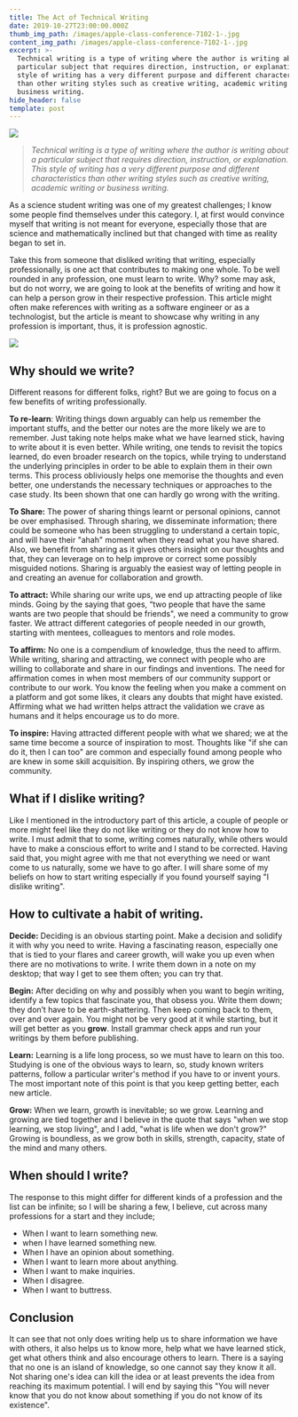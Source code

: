 ```yaml
---
title: The Act of Technical Writing
date: 2019-10-27T23:00:00.000Z
thumb_img_path: /images/apple-class-conference-7102-1-.jpg
content_img_path: /images/apple-class-conference-7102-1-.jpg
excerpt: >-
  Technical writing is a type of writing where the author is writing about a
  particular subject that requires direction, instruction, or explanation. This
  style of writing has a very different purpose and different characteristics
  than other writing styles such as creative writing, academic writing or
  business writing.
hide_header: false
template: post
---
```

![](/images/apple-class-conference-7102-1-.jpg)

> _Technical writing is a type of writing where the author is writing about a particular subject that requires direction, instruction, or explanation. This style of writing has a very different purpose and different characteristics than other writing styles such as creative writing, academic writing or business writing._

As a science student writing was one of my greatest challenges;  I know some people find themselves under this category. I, at first would convince myself that writing is not meant for everyone, especially those that are science and mathematically inclined but that changed with time as reality began to set in.

Take this from someone that disliked writing that writing, especially professionally, is one act that contributes to making one whole. To be well rounded in any profession, one must learn to write. Why? some may ask, but do not worry, we are going to look at the benefits of writing and how it can help a person grow in their respective profession. This article might often make references with writing as a software engineer or as a technologist, but the article is meant to showcase why writing in any profession is important, thus, it is profession agnostic.

![](/images/ask-blackboard-356079-1-.jpg)

## **Why should we write?**

Different reasons for different folks, right? But we are going to focus on a few benefits of writing professionally. 

**To re-learn**: Writing things down arguably can help us remember the important stuffs, and the better our notes are the more likely we are to remember. Just taking note helps make what we have learned stick, having to write about it is even better. While writing, one tends to revisit the topics learned, do even broader research on the topics, while trying to understand the underlying principles in order to be able to explain them in their own terms. This process obliviously helps one memorise the thoughts and even better, one understands the necessary techniques or approaches to the case study. Its been shown that one can hardly go wrong with the writing.

**To Share:**  The power of sharing things learnt or personal opinions, cannot be over emphasised. Through sharing, we disseminate information;  there could be someone who has been struggling to understand a certain topic, and will have their "ahah" moment when they read what you have shared. Also, we benefit from sharing as it gives others insight on our thoughts and that, they can leverage on to help improve or correct some possibly misguided notions. Sharing is arguably the easiest way of letting people in and creating an avenue for collaboration and growth.

**To attract:** While sharing our write ups, we end up attracting people of like minds. Going by the saying that goes, “two people that have the same wants are two people that should be friends", we need a community to grow faster. We attract different categories of people needed in our growth, starting with mentees, colleagues to mentors and role modes.

**To affirm:** No one is a compendium of knowledge, thus the need to affirm. While writing, sharing and attracting, we connect with people who are willing to collaborate and share in our findings and inventions. The need for affirmation comes in when most members of our community support or contribute to our work. You know the feeling when you make a comment on a platform and got some likes, it clears any doubts that might have existed. Affirming what we had written helps attract the validation we crave as humans and it helps encourage us to do more.

**To inspire:** Having attracted different people with what we shared; we at the same time become a source of inspiration to most. Thoughts like "if she can do it, then I can too" are common and especially found among people  who are knew in some skill acquisition. By inspiring others, we grow the community.

## What if I dislike writing?

Like I mentioned in the introductory part of this article, a couple of people or more might feel like they do not like writing or they do not know how to write. I must admit that to some, writing comes naturally, while others would have to make a conscious effort to write and I stand to be corrected. Having said that, you might agree with me that not everything we need or want come to us naturally, some we have to go after. I will share some of my beliefs on how to start writing especially if you found yourself saying "I dislike writing".

## **How to cultivate a habit of writing.**

**Decide:** Deciding is an obvious starting point. Make a decision and solidify it with why you need to write. Having a fascinating reason, especially one that is tied to your flares and career growth, will wake you up even when there are no motivations to write. I write them down in a note on my desktop; that way I get to see them often; you can try that.

**Begin:** After deciding on why and possibly when you want to begin writing, identify a few topics that fascinate you, that obsess you. Write them down; they don’t have to be earth-shattering. Then keep coming back to them, over and over again. You might not be very good at it while starting, but it will get better as you **grow**. Install grammar check apps and run your writings by them before publishing.

**Learn:** Learning is a life long process, so we must have to learn on this too. Studying is one of the obvious ways to learn, so, study known writers patterns, follow a particular writer's method if you have to or invent yours. The most important note of this point is that you keep getting better, each new article.

**Grow:** When we learn, growth is inevitable; so we grow. Learning and growing are tied together and I believe in the quote that says "when we stop learning, we stop living", and I add, "what is life when we don't grow?" Growing is boundless, as we grow both in skills, strength, capacity, state of the mind and many others.

## **When should I write?**

The response to this might differ for different kinds of a profession and the list can be infinite; so I will be sharing a few, I believe, cut across many professions for a start and they include;

* When I want to learn something new.
* when I have learned something new.
* When I have an opinion about something.
* When I want to learn more about anything.
* When I want to make inquiries.
* When I disagree.
* When I want to buttress.

## Conclusion

It can see that not only does writing help us to share information we have with others, it also helps us to know more, help what we have learned stick, get what others think and also encourage others to learn. There is a saying that no one is an island of knowledge, so one cannot say they know it all. Not sharing one's idea can kill the idea or at least prevents the idea from reaching its maximum potential. I will end by saying this "You will never know that you do not know about something if you do not know of its existence".

